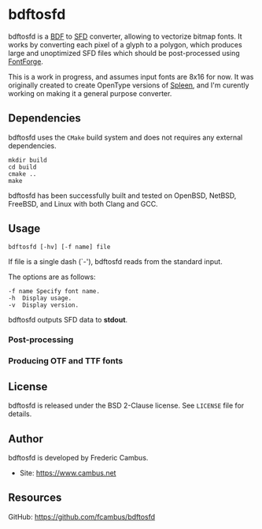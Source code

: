 # bdftosfd

bdftosfd is a [BDF][1] to [SFD][2] converter, allowing to vectorize bitmap
fonts. It works by converting each pixel of a glyph to a polygon, which
produces large and unoptimized SFD files which should be post-processed
using [FontForge][3].

This is a work in progress, and assumes input fonts are 8x16 for now. It
was originally created to create OpenType versions of [Spleen][4], and I'm
curently working on making it a general purpose converter.

## Dependencies

bdftosfd uses the `CMake` build system and does not requires any external
dependencies.

	mkdir build
	cd build
	cmake ..
	make

bdftosfd has been successfully built and tested on OpenBSD, NetBSD, FreeBSD,
and Linux with both Clang and GCC.

## Usage

	bdftosfd [-hv] [-f name] file

If file is a single dash (`-'), bdftosfd reads from the standard input.

The options are as follows:

	-f name	Specify font name.
	-h	Display usage.
	-v	Display version.

bdftosfd outputs SFD data to **stdout**.

### Post-processing

### Producing OTF and TTF fonts

## License

bdftosfd is released under the BSD 2-Clause license. See `LICENSE` file for
details.

## Author

bdftosfd is developed by Frederic Cambus.

- Site: https://www.cambus.net

## Resources

GitHub: https://github.com/fcambus/bdftosfd

[1]: https://en.wikipedia.org/wiki/Glyph_Bitmap_Distribution_Format
[2]: https://fontforge.org/en-US/documentation/developers/sfdformat/
[3]: https://fontforge.org
[4]: https://github.com/fcambus/spleen
